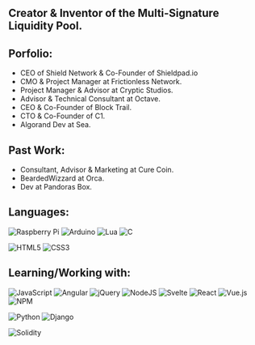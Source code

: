 
## Creator & Inventor of the Multi-Signature Liquidity Pool. 

## Porfolio:
- CEO of Shield Network & Co-Founder of Shieldpad.io
- CMO & Project Manager at Frictionless Network.
- Project Manager & Advisor at Cryptic Studios.
- Advisor & Technical Consultant at Octave.
- CEO & Co-Founder of Block Trail.
- CTO & Co-Founder of C1.
- Algorand Dev at Sea.

## Past Work:
- Consultant, Advisor & Marketing at Cure Coin.
- BeardedWizzard at Orca.
- Dev at Pandoras Box.

## Languages:

![Raspberry Pi](https://img.shields.io/badge/-RaspberryPi-C51A4A?style=for-the-badge&logo=Raspberry-Pi)
![Arduino](https://img.shields.io/badge/-Arduino-00979D?style=for-the-badge&logo=Arduino&logoColor=white)
![Lua](https://img.shields.io/badge/lua-%232C2D72.svg?style=for-the-badge&logo=lua&logoColor=white)
![C](https://img.shields.io/badge/c-%2300599C.svg?style=for-the-badge&logo=c&logoColor=white)

![HTML5](https://img.shields.io/badge/html5-%23E34F26.svg?style=for-the-badge&logo=html5&logoColor=white)
![CSS3](https://img.shields.io/badge/css3-%231572B6.svg?style=for-the-badge&logo=css3&logoColor=white)

## Learning/Working with:

![JavaScript](https://img.shields.io/badge/javascript-%23323330.svg?style=for-the-badge&logo=javascript&logoColor=%23F7DF1E)
![Angular](https://img.shields.io/badge/angular-%23DD0031.svg?style=for-the-badge&logo=angular&logoColor=white)
![jQuery](https://img.shields.io/badge/jquery-%230769AD.svg?style=for-the-badge&logo=jquery&logoColor=white)
![NodeJS](https://img.shields.io/badge/node.js-6DA55F?style=for-the-badge&logo=node.js&logoColor=white)
![Svelte](https://img.shields.io/badge/svelte-%23f1413d.svg?style=for-the-badge&logo=svelte&logoColor=white)
![React](https://img.shields.io/badge/react-%2320232a.svg?style=for-the-badge&logo=react&logoColor=%2361DAFB)
![Vue.js](https://img.shields.io/badge/vuejs-%2335495e.svg?style=for-the-badge&logo=vuedotjs&logoColor=%234FC08D)
![NPM](https://img.shields.io/badge/NPM-%23000000.svg?style=for-the-badge&logo=npm&logoColor=white)

![Python](https://img.shields.io/badge/python-3670A0?style=for-the-badge&logo=python&logoColor=ffdd54)
![Django](https://img.shields.io/badge/django-%23092E20.svg?style=for-the-badge&logo=django&logoColor=white)

![Solidity](https://img.shields.io/badge/Solidity-%23363636.svg?style=for-the-badge&logo=solidity&logoColor=white)

